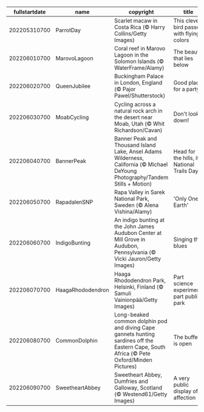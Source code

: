 |fullstartdate|name|copyright|title|image|
|--|--|--|--|--|
202205310700|ParrotDay|Scarlet macaw in Costa Rica (© Harry Collins/Getty Images)|This clever bird passes with flying colors|![](/en-US/2022/06/202205310700ParrotDay.jpg)|
202206010700|MarovoLagoon|Coral reef in Marovo Lagoon in the Solomon Islands (© WaterFrame/Alamy)|The beauty that lies below|![](/en-US/2022/06/202206010700MarovoLagoon.jpg)|
202206020700|QueenJubilee|Buckingham Palace in London, England (© Pajor Pawel/Shutterstock)|Good place for a party|![](/en-US/2022/06/202206020700QueenJubilee.jpg)|
202206030700|MoabCycling|Cycling across a natural rock arch in the desert near Moab, Utah (© Whit Richardson/Cavan)|Don't look down!|![](/en-US/2022/06/202206030700MoabCycling.jpg)|
202206040700|BannerPeak|Banner Peak and Thousand Island Lake, Ansel Adams Wilderness, California (© Michael DeYoung Photography/Tandem Stills + Motion)|Head for the hills, it's National Trails Day!|![](/en-US/2022/06/202206040700BannerPeak.jpg)|
202206050700|RapadalenSNP|Rapa Valley in Sarek National Park, Sweden (© Alena Vishina/Alamy)|'Only One Earth'|![](/en-US/2022/06/202206050700RapadalenSNP.jpg)|
202206060700|IndigoBunting|An indigo bunting at the John James Audubon Center at Mill Grove in Audubon, Pennsylvania (© Vicki Jauron/Getty Images)|Singing the blues|![](/en-US/2022/06/202206060700IndigoBunting.jpg)|
202206070700|HaagaRhododendron|Haaga Rhododendron Park, Helsinki, Finland (© Samuli Vainionpää/Getty Images)|Part science experiment, part public park|![](/en-US/2022/06/202206070700HaagaRhododendron.jpg)|
202206080700|CommonDolphin|Long-beaked common dolphin pod and diving Cape gannets hunting sardines off the Eastern Cape, South Africa (© Pete Oxford/Minden Pictures)|The buffet is open|![](/en-US/2022/06/202206080700CommonDolphin.jpg)|
202206090700|SweetheartAbbey|Sweetheart Abbey, Dumfries and Galloway, Scotland (© Westend61/Getty Images)|A very public display of affection|![](/en-US/2022/06/202206090700SweetheartAbbey.jpg)|
